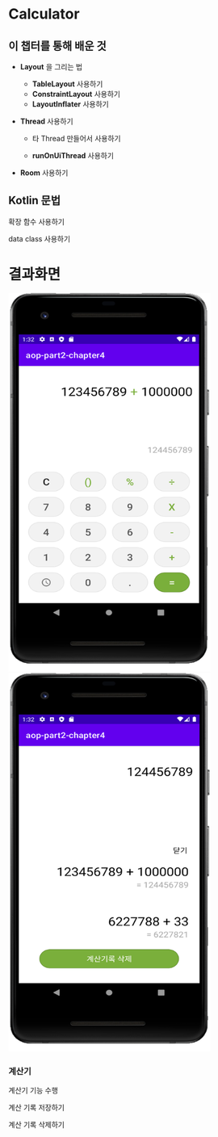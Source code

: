# Calculator





## 이 챕터를 통해 배운 것

- **Layout** 을 그리는 법

  - **TableLayout** 사용하기
  - **ConstraintLayout** 사용하기
  - **LayoutInflater** 사용하기

- **Thread** 사용하기

  - 타 Thread 만들어서 사용하기

  - **runOnUiThread** 사용하기

- **Room** 사용하기

## Kotlin 문법

확장 함수 사용하기

data class 사용하기





# 결과화면

<img src="./screenshot/1.png" width="400" height="750"/>
<img src="./screenshot/2.png" width="400" height="750"/>







### 계산기

계산기 기능 수행

계산 기록 저장하기

계산 기록 삭제하기




